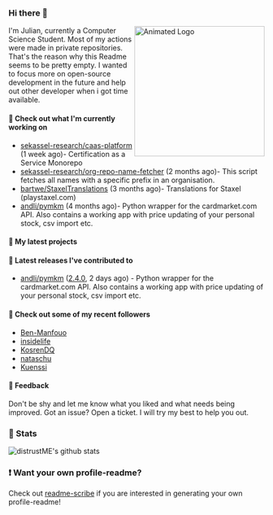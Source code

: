 ### Hi there 👋

<img align="right" src="https://github.com/distrustME/distrustME/blob/master/assets/animated-logo.gif" alt="Animated Logo" width="256" height="256" />
I'm Julian, currently a Computer Science Student. Most of my actions were made in private repositories. That's the reason why this Readme seems to be pretty empty.
I wanted to focus more on open-source development in the future and help out other developer when i got time available.

#### 👷 Check out what I'm currently working on

- [sekassel-research/caas-platform](https://github.com/sekassel-research/caas-platform) (1 week ago)- Certification as a Service Monorepo
- [sekassel-research/org-repo-name-fetcher](https://github.com/sekassel-research/org-repo-name-fetcher) (2 months ago)- This script fetches all names with a specific prefix in an organisation.
- [bartwe/StaxelTranslations](https://github.com/bartwe/StaxelTranslations) (3 months ago)- Translations for Staxel (playstaxel.com)
- [andli/pymkm](https://github.com/andli/pymkm) (4 months ago)- Python wrapper for the cardmarket.com API. Also contains a working app with price updating of your personal stock, csv import etc.

#### 🌱 My latest projects


#### 🔭 Latest releases I've contributed to

- [andli/pymkm](https://github.com/andli/pymkm) ([2.4.0](https://github.com/andli/pymkm/releases/tag/2.4.0), 2 days ago) - Python wrapper for the cardmarket.com API. Also contains a working app with price updating of your personal stock, csv import etc.

#### 👯 Check out some of my recent followers

- [Ben-Manfouo](https://github.com/Ben-Manfouo)
- [insidelife](https://github.com/insidelife)
- [KosrenDQ](https://github.com/KosrenDQ)
- [nataschu](https://github.com/nataschu)
- [Kuenssi](https://github.com/Kuenssi)

#### 💬 Feedback
Don't be shy and let me know what you liked and what needs being improved. 
Got an issue? Open a ticket. I will try my best to help you out.

### 🔅 Stats
![distrustME's github stats](https://github-readme-stats.vercel.app/api?username=distrustME&show_icons=true&theme=dracula)

### ❗ Want your own profile-readme?
Check out [readme-scribe](https://github.com/muesli/readme-scribe) if you are interested in generating your own profile-readme!
